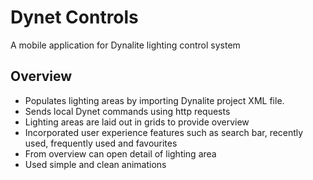 # Dynet Controls

A mobile application for Dynalite lighting control system

## Overview

- Populates lighting areas by importing Dynalite project XML file.
- Sends local Dynet commands using http requests
- Lighting areas are laid out in grids to provide overview
- Incorporated user experience features such as search bar, recently used, frequently used and favourites
- From overview can open detail of lighting area
- Used simple and clean animations
